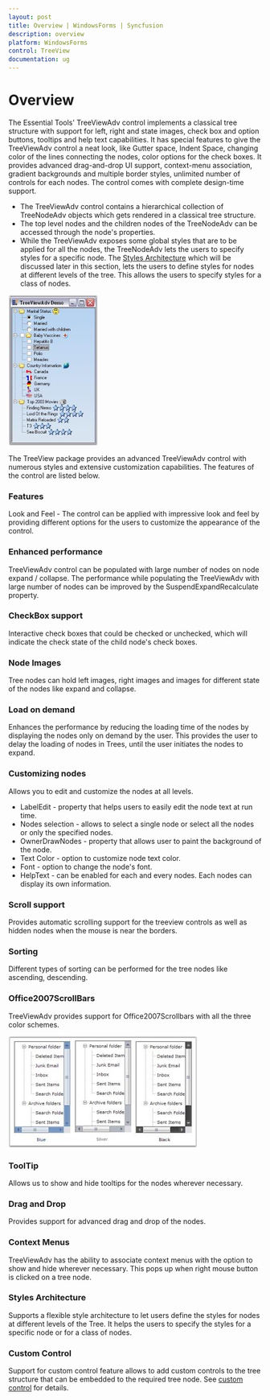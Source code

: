 ```yaml
---
layout: post
title: Overview | WindowsForms | Syncfusion
description: overview
platform: WindowsForms
control: TreeView 
documentation: ug
---
```


# Overview

The Essential Tools' TreeViewAdv control implements a classical tree structure with support for left, right and state images, check box and option buttons, tooltips and help text capabilities. It has special features to give the TreeViewAdv control a neat look, like Gutter space, Indent Space, changing color of the lines connecting the nodes, color options for the check boxes. It provides advanced drag-and-drop UI support, context-menu association, gradient backgrounds and multiple border styles, unlimited number of controls for each nodes. The control comes with complete design-time support.

* The TreeViewAdv control contains a hierarchical collection of TreeNodeAdv objects which gets rendered in a classical tree structure.
* The top level nodes and the children nodes of the TreeNodeAdv can be accessed through the node's properties.
* While the TreeViewAdv exposes some global styles that are to be applied for all the nodes, the TreeNodeAdv lets the users to specify styles for a specific node. The [Styles Architecture](/windowsforms/treeview/styles-architecture) which will be discussed later in this section, lets the users to define styles for nodes at different levels of the tree. This allows the users to specify styles for a class of nodes.

![](Overview_images/Overview_img1.jpeg)



The TreeView package provides an advanced TreeViewAdv control with numerous styles and extensive customization capabilities. The features of the control are  listed below.

### Features

Look and Feel - The control can be applied with impressive look and feel by providing different options for the users to customize the appearance of the control. 

### Enhanced performance 

TreeViewAdv control can be populated with large number of nodes on node expand / collapse. The performance while populating the TreeViewAdv with large number of nodes can be improved by the SuspendExpandRecalculate property.

### CheckBox support 

Interactive check boxes that could be checked or unchecked, which will indicate the check state of the child node's check boxes. 

### Node Images

Tree nodes can hold left images, right images and images for different state of the nodes like expand and collapse.

### Load on demand 

Enhances the performance by reducing the loading time of the nodes by displaying the nodes only on demand by the user. This provides the user to delay the loading of nodes in Trees, until the user initiates the nodes to expand.

### Customizing nodes

Allows you to edit and customize the nodes at all levels.

* LabelEdit - property that helps users to easily edit the node text at run time.
* Nodes selection - allows to select a single node or select all the nodes or only the specified nodes.
* OwnerDrawNodes - property that allows user to paint the background of the node. 
* Text Color - option to customize node text color.
* Font - option to change the node's font.
* HelpText - can be enabled for each and every nodes. Each nodes can display its own information.

### Scroll support 

Provides automatic scrolling support for the treeview controls as well as hidden nodes when the mouse is near the borders. 

### Sorting

Different types of sorting can be performed for the tree nodes like ascending, descending.

### Office2007ScrollBars

TreeViewAdv provides support for Office2007Scrollbars with all the three color schemes.

![](Overview_images/Overview_img2.jpeg)



### ToolTip 

Allows us to show and hide tooltips for the nodes wherever necessary.

### Drag and Drop 

Provides support for advanced drag and drop of the nodes.

### Context Menus

TreeViewAdv has the ability to associate context menus with the option to show and hide wherever necessary. This pops up when right mouse button is clicked on a tree node.

### Styles Architecture 

Supports a flexible style architecture to let users define the styles for nodes at different levels of the Tree. It helps the users to specify the styles for a specific node or for a class of nodes.

### Custom Control

Support for custom control feature allows to add custom controls to the tree structure that can be embedded to the required tree node. See [custom control](/windowsforms/treeview/treenode-features#custom-controls) for details.



